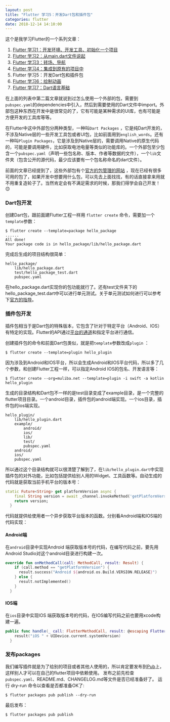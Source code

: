 ```yaml
---
layout: post
title: "Flutter 学习5：开发Dart包和插件包"
categories: flutter
date: 2018-12-14 14:10:00
---
```


这个是我学习Flutter的一个系列文章：
1. [Flutter 学习1：开发环境、开发工具、初始化一个项目](http://www.muliba.net/ios/android/2018/11/16/Flutter-%E5%AD%A6%E4%B9%A0-%E5%BC%80%E5%8F%91%E7%8E%AF%E5%A2%83-%E5%BC%80%E5%8F%91%E5%B7%A5%E5%85%B7-%E5%88%9D%E5%A7%8B%E5%8C%96%E4%B8%80%E4%B8%AA%E9%A1%B9%E7%9B%AE.html)
2. [Flutter 学习2：从main.dart文件说起](http://www.muliba.net/flutter/2018/11/23/Flutter-%E5%AD%A6%E4%B9%A0-%E4%BB%8Emain.dart%E6%96%87%E4%BB%B6%E8%AF%B4%E8%B5%B7.html)
3. [Flutter 学习3：转场、导航](http://www.muliba.net/flutter/2018/12/04/Flutter-%E5%AD%A6%E4%B9%A03-%E8%BD%AC%E5%9C%BA-%E5%AF%BC%E8%88%AA.html)
4. [Flutter 学习4：集成到原有的项目中](http://www.muliba.net/flutter/2018/12/09/Flutter-%E5%AD%A6%E4%B9%A04-%E9%9B%86%E6%88%90%E5%88%B0%E5%8E%9F%E6%9C%89%E7%9A%84%E9%A1%B9%E7%9B%AE%E4%B8%AD.html)
5. Flutter 学习5：开发Dart包和插件包
6. [Flutter 学习6：绘制动画](http://www.muliba.net/flutter/2018/12/28/Flutter-%E5%AD%A6%E4%B9%A06-%E7%BB%98%E5%88%B6%E5%8A%A8%E7%94%BB.html)
7. [Flutter 学习7：Dart语言基础](http://www.muliba.net/flutter/2018/01/11/Flutter-%E5%AD%A6%E4%B9%A07-Dart%E8%AF%AD%E8%A8%80%E5%9F%BA%E7%A1%80.html)


在上面的列表中第二篇文章就说到过怎么使用一个外部的包，需要到`pubspec.yaml`的dependencies中引入，然后到需要使用的Dart文件中import。外部包这种东西在开发中是很常见的了，它有可能是某种需求的UI库，也有可能是方便开发的工具库等等。

在Flutter中这中外部包分两种类型，一种叫`Dart Packages` ，它是纯Dart开发的，不涉及Native层的一些开发工具包或者UI包，比如前面用到`english_words`。还有一种叫`Plugin Packages`，它是涉及到Native层的，需要调用Native的原生代码的，可能是要调用硬件，比如获取电池电量等类似的功能库的。一个外部包至少包含一个`pubspec.yaml`（声明一些包名称、版本、作者等数据的文件），一个`lib`文件夹（包含公开的源代码，最少应该要有一个包名称命名的dart文件）。

前面的文章已经提到了，这些外部包有个[官方的包管理的网站](https://pub.dartlang.org/flutter/) ，现在已经有很多可用的包了，如果开发中想要用什么包，可以先去上面找找，有的话直接拿来用就不用重复造轮子了。当然肯定会有不满足需求的时候，那我们得学会自己开发！😊

<!-- more -->

### Dart包开发
创建Dart包，跟前面建Flutter工程一样用 `flutter create` 命令，需要加一个`template`参数：

```shell
$ flutter create --template=package hello_package
......
All done!
Your package code is in hello_package/lib/hello_package.dart
```
完成后生成的项目结构很简单：

```
hello_package/
    lib/hello_package.dart
    test/hello_package_test.dart
    pubspec.yaml
```

在hello_package.dart实现你的包功能就行了。还有test文件夹下的hello_package_test.dart中可以进行单元测试。关于单元测试如何进行可以参考下[官方的指导](https://flutter.io/docs/testing#unit-testing)。


### 插件包开发

插件包相当于是Dart包的特殊版本，它包含了针对于特定平台（Android、IOS）有特定的实现。Flutter的API通过[平台的通道](https://flutter.io/docs/development/platform-integration/platform-channels)和指定平台进行通信。

创建插件包的命令和前面Dart包类似，就是把`template`参数改成`plugin` ：

```shell
$ flutter create --template=plugin hello_plugin
```
因为涉及到Android和IOS平台，所以会生成Android和IOS平台代码，所以多了几个参数，和创建Flutter工程一样，可以指定Android IOS的包名、开发语言等：

```shell
$ flutter create --org=muliba.net --template=plugin -i swift -a kotlin hello_plugin
```

生成的目录结构和Dart包不一样的是test目录变成了example目录，是一个完整的flutter项目目录。一个android目录，插件包的android端实现。一个ios目录，插件包的ios端实现。

```
hello_plugin/
    lib/hello_plugin.dart
    example/
        android/
        ios/
        lib/
        test/
        pubspec.yaml
    android/
    ios/
    pubspec.yaml
```

所以通过这个目录结构就可以很清楚了解到了，在`lib/hello_plugin.dart`中实现插件包的对外功能，比如包括提供给别人用的Widget、工具函数等。自动生成的代码就是获取当前手机平台的版本号：

```dart
static Future<String> get platformVersion async {
    final String version = await _channel.invokeMethod('getPlatformVersion');
    return version;
  }
```
代码就提供给使用者一个异步获取平台版本的函数。分别看Android端和IOS端的代码实现：

#### Android端

在`android`目录中实现Android 端获取版本号的代码，在编写代码之前，要先用Android Studio对这个android目录进行构建一次。

```kotlin
override fun onMethodCall(call: MethodCall, result: Result) {
    if (call.method == "getPlatformVersion") {
      result.success("Android ${android.os.Build.VERSION.RELEASE}")
    } else {
      result.notImplemented()
    }
  }
```

#### IOS端

在`ios`目录中实现IOS 端获取版本号的代码，在IOS编写代码之前也要用xcode构建一遍。

```swift
public func handle(_ call: FlutterMethodCall, result: @escaping FlutterResult) {
    result("iOS " + UIDevice.current.systemVersion)
  }
```


### 发布packages

我们编写插件就是为了给别的项目或者其他人使用的，所以肯定要发布到[Pub](https://pub.dartlang.org/)上，这样别人才可以在自己的flutter项目中依赖使用。
发布之前先检查`pubspec.yaml`、README.md、CHANGELOG.md等文件是否已经准备好了。
运行 dry-run 命令以查看是否都准备OK了:

```shell
$ flutter packages pub publish --dry-run
```

最后发布：

```shell
$ flutter packages pub publish
```



